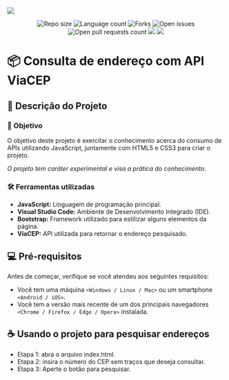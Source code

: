 <img src="/assets/banner-viacep-api.png"/>
<p align="center">
    <img src="https://img.shields.io/github/repo-size/lucasfcomaru/consulta_viacep?style=for-the-badge" alt="Repo size" title="Repo size"/>
    <img src="https://img.shields.io/github/languages/count/lucasfcomaru/consulta_viacep?style=for-the-badge" alt="Language count" title="Language count"/>
    <img src="https://img.shields.io/github/forks/lucasfcomaru/consulta_viacep?style=for-the-badge" alt="Forks" title="Forks"/>
    <img src="https://img.shields.io/bitbucket/issues/lucasfcomaru/consulta_viacep?style=for-the-badge" alt="Open issues" title="Open issues"/>
    <img src="https://img.shields.io/bitbucket/pr-raw/lucasfcomaru/consulta_viacep?style=for-the-badge" alt="Open pull requests count" title="Open pull requests"/>
    <img src="http://img.shields.io/static/v1?label=STATUS&message=CONCLUIDO&color=GREEN&style=for-the-badge"/>
    <img src="http://img.shields.io/static/v1?label=License&message=MIT&color=green&style=for-the-badge"/>
</p>

# 📦 Consulta de endereço com API ViaCEP
## 📢 Descrição do Projeto
### 🎯 Objetivo
<p align="left">
    O objetivo deste projeto é exercitar o conhecimento acerca do consumo de APIs utilizando JavaScript, juntamente com HTML5 e CSS3 para criar o projeto.
<p align="left">
    <i>O projeto tem caráter experimental e visa a prática do conhecimento.</i>
</p>

### 🛠️ Ferramentas utilizadas
<ul>
    <li><b>JavaScript:</b> Linguagem de programação principal.</li>
    <li><b>Visual Studio Code:</b> Ambiente de Desenvolvimento Integrado (IDE).</li>
    <li><b>Bootstrap:</b> Framework utilizado para estilizar alguns elementos da página.</li>
    <li><b>ViaCEP:</b> API utilizada para retornar o endereço pesquisado.</li>

</ul>

## 💻 Pré-requisitos
Antes de começar, verifique se você atendeu aos seguintes requisitos:

- Você tem uma máquina `<Windows / Linux / Mac>` ou um smartphone `<Android / iOS>`.
- Você tem a versão mais recente de um dos principais navegadores `<Chrome / Firefox / Edge / Opera>` instalada.

## ☕ Usando o projeto para pesquisar endereços
<ul>
    <li>Etapa 1: abra o arquivo index.html.</li>
    <li>Etapa 2: insira o número do CEP sem traços que deseja consultar.</li>
    <li>Etapa 3: Aperte o botão para pesquisar.</li>
</ul>